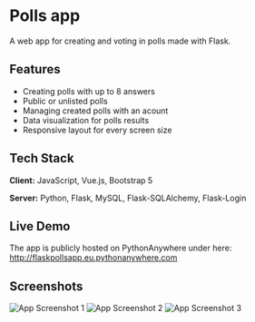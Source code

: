 # Polls app

A web app for creating and voting in polls made with Flask.


## Features

- Creating polls with up to 8 answers
- Public or unlisted polls
- Managing created polls with an acount
- Data visualization for polls results
- Responsive layout for every screen size

## Tech Stack

**Client:** JavaScript, Vue.js, Bootstrap 5

**Server:** Python, Flask, MySQL, Flask-SQLAlchemy, Flask-Login

## Live Demo

The app is publicly hosted on PythonAnywhere under here:
http://flaskpollsapp.eu.pythonanywhere.com


## Screenshots

![App Screenshot 1](https://i.imgur.com/OvNqPNX.jpeg)
![App Screenshot 2](https://i.imgur.com/YzM5bnk.jpeg)
![App Screenshot 3](https://i.imgur.com/2tAwbqB.jpeg)


